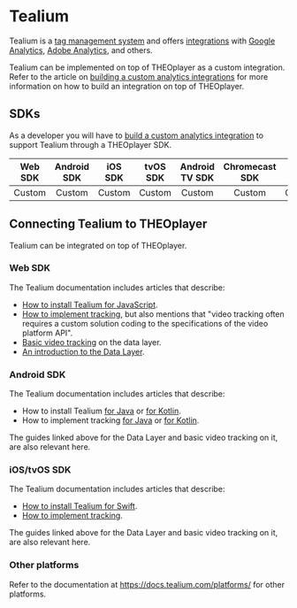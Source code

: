 # Tealium

Tealium is a [tag management system](https://tealium.com/resource/fundamentals/what-is-tag-management/) and offers [integrations](https://tealium.com/integrations/) with [Google Analytics](https://tealium.com/integrations/google-analytics/), [Adobe Analytics](https://tealium.com/integrations/adobe-analytics/), and others.

Tealium can be implemented on top of THEOplayer as a custom integration. Refer to the article on [building a custom analytics integrations](06-custom-analytics-integration.md) for more information on how to build an integration on top of THEOplayer.

## SDKs

As a developer you will have to [build a custom analytics integration](06-custom-analytics-integration.md) to support Tealium through a THEOplayer SDK.

| Web SDK | Android SDK | iOS SDK | tvOS SDK | Android TV SDK | Chromecast SDK | Roku SDK |
| :-----: | :---------: | :-----: | :------: | :------------: | :------------: | :------: |
| Custom  |   Custom    | Custom  |  Custom  |     Custom     |     Custom     |  Custom  |

## Connecting Tealium to THEOplayer
Tealium can be integrated on top of THEOplayer.

### Web SDK
The Tealium documentation includes articles that describe:
* [How to install Tealium for JavaScript](https://docs.tealium.com/platforms/javascript/install/).
* [How to implement tracking](https://docs.tealium.com/platforms/javascript/track/), but also mentions that "video tracking often requires a custom solution coding to the specifications of the video platform API".
* [Basic video tracking](https://docs.tealium.com/platforms/getting-started-web/data-layer/definitions/basic-video-tracking/) on the data layer.
* [An introduction to the Data Layer](https://docs.tealium.com/platforms/getting-started-web/data-layer/an-introduction-to-the-data-layer/).


### Android SDK
The Tealium documentation includes articles that describe:
* How to install Tealium [for Java](https://docs.tealium.com/platforms/android-java/install/) or [for Kotlin](https://docs.tealium.com/platforms/android-kotlin/install/).
* How to implement tracking [for Java](https://docs.tealium.com/platforms/android-java/track/) or [for Kotlin](https://docs.tealium.com/platforms/android-kotlin/install/).

The guides linked above for the Data Layer and basic video tracking on it, are also relevant here. 

### iOS/tvOS SDK
The Tealium documentation includes articles that describe:
* [How to install Tealium for Swift](https://docs.tealium.com/platforms/ios-swift/install/).
* [How to implement tracking](https://docs.tealium.com/platforms/ios-swift/track/).

The guides linked above for the Data Layer and basic video tracking on it, are also relevant here.

### Other platforms
Refer to the documentation at https://docs.tealium.com/platforms/ for other platforms.